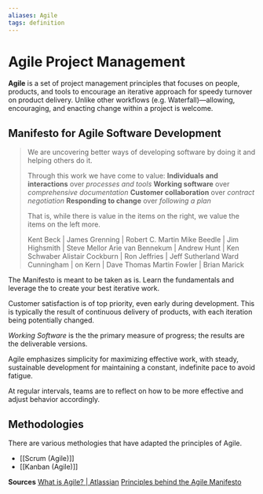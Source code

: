 ```yaml
---
aliases: Agile
tags: definition
---
```

# Agile Project Management
**Agile** is a set of project management principles that focuses on people, products, and tools to encourage an iterative approach for speedy turnover on product delivery. Unlike other workflows (e.g. Waterfall)—allowing, encouraging, and enacting change within a project is welcome.

## Manifesto for Agile Software Development
> We are uncovering better ways of developing software by doing it and helping others do it.
> 
> Through this work we have come to value:
> **Individuals and interactions** over *processes and tools*
> **Working software** over *comprehensive documentation*
> **Customer collaboration** over *contract negotiation*
> **Responding to change** over *following a plan*
> 
> That is, while there is value in the items on the right, we value the items on the left more.
> 
> Kent Beck | James Grenning | Robert C. Martin
> Mike Beedle | Jim Highsmith | Steve Mellor
> Arie van Bennekum | Andrew Hunt | Ken Schwaber
> Alistair Cockburn | Ron Jeffries | Jeff Sutherland
> Ward Cunningham 	 | on Kern | Dave Thomas
> Martin Fowler | Brian Marick

The Manifesto is meant to be taken as is. Learn the fundamentals and leverage the to create your best iterative work.

Customer satisfaction is of top priority, even early during development. This is typically the result of continuous delivery of products, with each iteration being potentially changed.

*Working Software* is the the primary measure of progress; the results are the deliverable versions.

Agile emphasizes simplicity for maximizing effective work, with steady, sustainable development for maintaining a constant, indefinite pace to avoid fatigue.

At regular intervals, teams are to reflect on how to be more effective and adjust behavior accordingly.

## Methodologies
There are various methologies that have adapted the principles of Agile.
- [[Scrum (Agile)]]
- [[Kanban (Agile)]]

**Sources**
[What is Agile? | Atlassian](https://www.atlassian.com/agile)
[Principles behind the Agile Manifesto](https://agilemanifesto.org/principles.html)